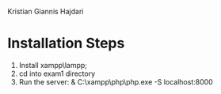 Kristian Giannis Hajdari
# Installation Steps

1. Install xampp\lampp;
4. cd into exam1 directory
6. Run the server: & C:\xampp\php\php.exe -S localhost:8000
